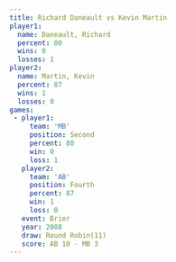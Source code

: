 ```yaml
---
title: Richard Daneault vs Kevin Martin
player1:                 
  name: Daneault, Richard
  percent: 80            
  wins: 0                
  losses: 1              
player2:                 
  name: Martin, Kevin    
  percent: 87            
  wins: 1                
  losses: 0              
games:
 - player1:          
     team: 'MB'      
     position: Second
     percent: 80     
     win: 0          
     loss: 1         
   player2:          
     team: 'AB'      
     position: Fourth
     percent: 87     
     win: 1          
     loss: 0         
   event: Brier         
   year: 2008           
   draw: Round Robin(11)
   score: AB 10 - MB 3  
---
```

